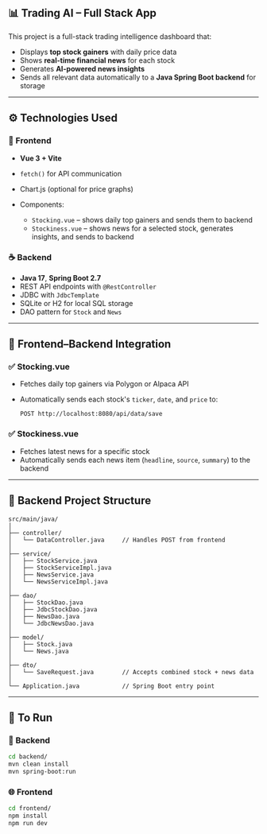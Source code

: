 ## 📊 Trading AI – Full Stack App

This project is a full-stack trading intelligence dashboard that:

* Displays **top stock gainers** with daily price data
* Shows **real-time financial news** for each stock
* Generates **AI-powered news insights**
* Sends all relevant data automatically to a **Java Spring Boot backend** for storage

---

## ⚙️ Technologies Used

### 🔵 Frontend

* **Vue 3 + Vite**
* `fetch()` for API communication
* Chart.js (optional for price graphs)
* Components:

  * `Stocking.vue` – shows daily top gainers and sends them to backend
  * `Stockiness.vue` – shows news for a selected stock, generates insights, and sends to backend

### ☕ Backend

* **Java 17**, **Spring Boot 2.7**
* REST API endpoints with `@RestController`
* JDBC with `JdbcTemplate`
* SQLite or H2 for local SQL storage
* DAO pattern for `Stock` and `News`

---

## 🔗 Frontend–Backend Integration

### ✅ Stocking.vue

* Fetches daily top gainers via Polygon or Alpaca API
* Automatically sends each stock's `ticker`, `date`, and `price` to:

  ```
  POST http://localhost:8080/api/data/save
  ```

### ✅ Stockiness.vue

* Fetches latest news for a specific stock
* Automatically sends each news item (`headline`, `source`, `summary`) to the backend

---

## 📁 Backend Project Structure

```
src/main/java/
│
├── controller/
│   └── DataController.java     // Handles POST from frontend
│
├── service/
│   ├── StockService.java
│   ├── StockServiceImpl.java
│   ├── NewsService.java
│   └── NewsServiceImpl.java
│
├── dao/
│   ├── StockDao.java
│   ├── JdbcStockDao.java
│   ├── NewsDao.java
│   └── JdbcNewsDao.java
│
├── model/
│   ├── Stock.java
│   └── News.java
│
├── dto/
│   └── SaveRequest.java        // Accepts combined stock + news data
│
└── Application.java            // Spring Boot entry point
```

---

## 🚀 To Run

### 👥 Backend

```bash
cd backend/
mvn clean install
mvn spring-boot:run
```

### 🌐 Frontend

```bash
cd frontend/
npm install
npm run dev
```
